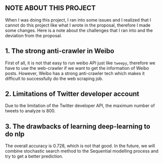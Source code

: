 ## NOTE ABOUT THIS PROJECT

When I was doing this project, I ran into some issues and I realized that I cannot do this project like what 
I wrote in the proposal, therefore I made some changes. Here is a note about the challenges that I ran into
and the deviation from the proposal.

## 1. The strong anti-crawler in Weibo

First of all, it is not that easy to run weibo API just like `tweepy`, therefore
we have to use the web-crawler if we want to get the information of Weibo posts.
However, Weibo has a strong anti-crawler tech which makes it difficult to successfully
do the web scraping job.

## 2. Limitations of Twitter developer account
Due to the limitation of the Twitter developer API, the maximum number of tweets to analyze is 800.

## 3. The drawbacks of learning deep-learning to do nlp
The overall accuracy is 0.728, which is not that good. In the future, we will combine stochastic search method to the Sequential modelling process and try to get a better prediction.

